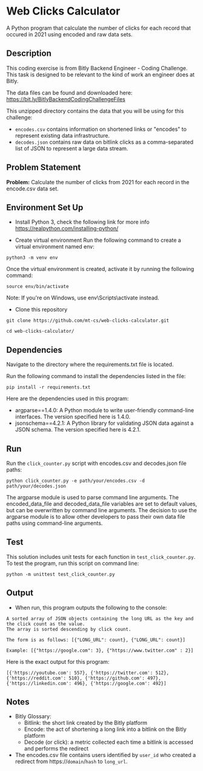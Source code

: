 # Web Clicks Calculator
A Python program that calculate the number of clicks for each record that occured in 2021 using encoded and raw data sets. 

## Description
This coding exercise is from Bitly Backend Engineer - Coding Challenge. This task is designed to be relevant to the kind of work an engineer does at Bitly. 

The data files can be found and downloaded here: https://bit.ly/BitlyBackendCodingChallengeFiles 

This unzipped directory contains the data that you will be using for this challenge:
* `encodes.csv` contains information on shortened links or "encodes" to represent existing data infrastructure.
* `decodes.json` contains raw data on bitlink clicks as a comma-separated list of JSON to represent a large data stream.

## Problem Statement

**Problem:** Calculate the number of clicks from 2021 for each record in the encode.csv data set.

## Environment Set Up
* Install Python 3, check the following link for more info https://realpython.com/installing-python/

* Create virtual environment
Run the following command to create a virtual environment named env:
```
python3 -m venv env
```
Once the virtual environment is created, activate it by running the following command:
```
source env/bin/activate
```
Note: If you're on Windows, use env\Scripts\activate instead.

* Clone this repository
```
git clone https://github.com/mt-cs/web-clicks-calculator.git

cd web-clicks-calculator/
```

## Dependencies
Navigate to the directory where the requirements.txt file is located.

Run the following command to install the dependencies listed in the file:
```
pip install -r requirements.txt
```

Here are the dependencies used in this program:
* argparse==1.4.0: A Python module to write user-friendly command-line interfaces.  The version specified here is 1.4.0.
* jsonschema==4.2.1: A Python library for validating JSON data against a JSON schema. The version specified here is 4.2.1.

## Run 
Run the `click_counter.py` script with encodes.csv and decodes.json file paths:
```
python click_counter.py -e path/your/encodes.csv -d path/your/decodes.json
```
The argparse module is used to parse command line arguments. The encoded_data_file and decoded_data_file variables are set to default values, but can be overwritten by command line arguments.
The decision to use the argparse module is to allow other developers to pass their own data file paths using command-line arguments.

## Test

This solution includes unit tests for each function in `test_click_counter.py`. To test the program, run this script on command line:
```
python -m unittest test_click_counter.py
```

## Output

* When run, this program outputs the following to the console:
```
A sorted array of JSON objects containing the long URL as the key and the click count as the value. 
The array is sorted descending by click count.

The form is as follows: [{"LONG_URL": count}, {"LONG_URL": count}]

Example: [{"https://google.com": 3}, {"https://www.twitter.com" : 2}]
```

Here is the exact output for this program:
```
[{'https://youtube.com': 557}, {'https://twitter.com': 512}, {'https://reddit.com': 510}, {'https://github.com': 497}, {'https://linkedin.com': 496}, {'https://google.com': 492}]
```

## Notes

* Bitly Glossary:
  * Bitlink: the short link created by the Bitly platform
  * Encode: the act of shortening a long link into a bitlink on the Bitly platform
  * Decode (or click): a metric collected each time a bitlink is accessed and performs the redirect
* The encodes.csv file contains users identified by `user_id` who created a redirect from https://`domain`/`hash` to `long_url`.
